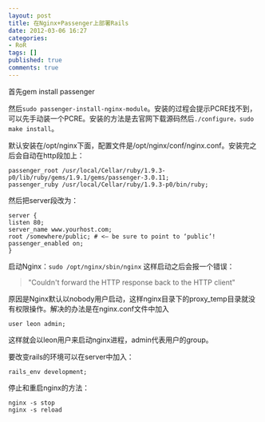 ```yaml
---
layout: post
title: 在Nginx+Passenger上部署Rails
date: 2012-03-06 16:27
categories:
- RoR
tags: []
published: true
comments: true
---
```

首先gem install passenger

然后`sudo passenger-install-nginx-module`。安装的过程会提示PCRE找不到，可以先手动装一个PCRE。安装的方法是去官网下载源码然后`./configure，sudo make install`。

默认安装在/opt/nginx下面，配置文件是/opt/nginx/conf/nginx.conf。安装完之后会自动在http段加上：

    passenger_root /usr/local/Cellar/ruby/1.9.3-p0/lib/ruby/gems/1.9.1/gems/passenger-3.0.11;   
    passenger_ruby /usr/local/Cellar/ruby/1.9.3-p0/bin/ruby;

然后把server段改为：

    server {
    listen 80;
    server_name www.yourhost.com;
    root /somewhere/public; # <— be sure to point to ‘public’!
    passenger_enabled on;
    }

启动Nginx：`sudo /opt/nginx/sbin/nginx`
这样启动之后会报一个错误：

> "Couldn't forward the HTTP response back to the HTTP client"

原因是Nginx默认以nobody用户启动，这样nginx目录下的proxy_temp目录就没有权限操作。解决的办法是在nginx.conf文件中加入

    user leon admin;

这样就会以leon用户来启动nginx进程，admin代表用户的group。

要改变rails的环境可以在server中加入：

    rails_env development;

停止和重启nginx的方法：

    nginx -s stop
    nginx -s reload
